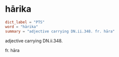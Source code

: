 # hārika

``` toml
dict_label = "PTS"
word = "hārika"
summary = "adjective carrying DN.ii.348. fr. hāra"
```

adjective carrying DN.ii.348.

fr. hāra

